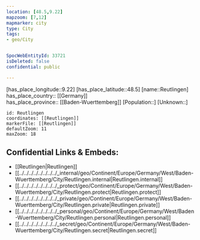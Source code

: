 ```yaml
---
location: [48.5,9.22] 
mapzoom: [7,12] 
mapmarker: city 
type: City
tags:
- geo/City


SpocWebEntityId: 33721
isDeleted: false
confidential: public

---
```

[has_place_longitude::9.22] 
[has_place_latitude::48.5] 
[name::Reutlingen] 
has_place_country:: [[Germany]]  
has_place_province:: [[Baden-Wuerttemberg]] 
[Population::] 
[Unknown::] 


```leaflet
id: Reutlingen
coordinates: [[Reutlingen]] 
markerFile: [[Reutlingen]] 
defaultZoom: 11 
maxZoom: 18
```


## Confidential Links & Embeds: 
- [[Reutlingen|Reutlingen]]  
- [[../../../../../../../../_internal/geo/Continent/Europe/Germany/West/Baden-Wuerttemberg/City/Reutlingen.internal|Reutlingen.internal]] 
- [[../../../../../../../../_protect/geo/Continent/Europe/Germany/West/Baden-Wuerttemberg/City/Reutlingen.protect|Reutlingen.protect]] 
- [[../../../../../../../../_private/geo/Continent/Europe/Germany/West/Baden-Wuerttemberg/City/Reutlingen.private|Reutlingen.private]] 
- [[../../../../../../../../_personal/geo/Continent/Europe/Germany/West/Baden-Wuerttemberg/City/Reutlingen.personal|Reutlingen.personal]] 
- [[../../../../../../../../_secret/geo/Continent/Europe/Germany/West/Baden-Wuerttemberg/City/Reutlingen.secret|Reutlingen.secret]] 
